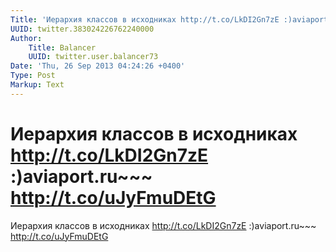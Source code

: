 ```yaml
---
Title: 'Иерархия классов в исходниках http://t.co/LkDI2Gn7zE :)aviaport.ru~~~ http://t.co/uJyFmuDEtG'
UUID: twitter.383024226762240000
Author:
    Title: Balancer
    UUID: twitter.user.balancer73
Date: 'Thu, 26 Sep 2013 04:24:26 +0400'
Type: Post
Markup: Text
---
```


# Иерархия классов в исходниках http://t.co/LkDI2Gn7zE :)aviaport.ru~~~ http://t.co/uJyFmuDEtG

Иерархия классов в исходниках http://t.co/LkDI2Gn7zE
:)aviaport.ru~~~ http://t.co/uJyFmuDEtG